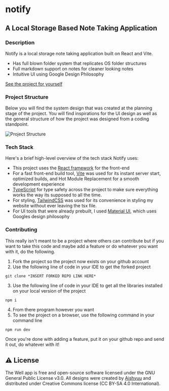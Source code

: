 # notify

## A Local Storage Based Note Taking Application

### Description

Notify is a local storage note taking application built on React and Vite.

* Has full blown folder system that replicates OS folder structures
* Full markdown support on notes for cleaner looking notes
* Intuitive UI using Google Design Philosophy

[See the project for yourself](https://notify-five.vercel.app/)

### Project Structure

Below you will find the system design that was created at the planning stage of the project. You will find inspirations for the UI design as well as the general structure of how the project was designed from a coding standpoint.

![Project Structure](https://media.discordapp.net/attachments/1067726477774295150/1096314353340383322/Untitled-2023-03-20-1715.png?width=1920&height=680)

### Tech Stack

Here's a brief high-level overview of the tech stack Notify uses:

* This project uses the [React framework]('https://react.dev/') for the front-end
* For a fast front-end build tool, [Vite]('https://vitejs.dev/') was used for its instant server start, optimized builds, and Hot Module Replacement for a smooth development experience
* [TypeScript]('https://www.typescriptlang.org/') for type safety across the project to make sure everything works the way its supposed to all the time.
* For styling, [TailwindCSS]('https://tailwindcss.com/') was used for its convenience in styling my website without ever leaving the tsx file.
* For UI tools that were already prebuilt, I used [Material UI]('https://mui.com/'), which uses Googles design philosophy

### Contributing

This really isn't meant to be a project where others can contribute but if you want to take this code and maybe add a feature or do whatever you want with it, do the following.

1. Fork the project so the project now exists on your github account
2. Use the following line of code in your IDE to get the forked project

```
git clone *INSERT FORKED REPO LINK HERE*
```

3. Use the following line of code in your IDE to get all the libraries installed on your local version of the project

```
npm i
```

4. From there program however you want
5. To see the project on a browser, use the following command in your command line

```
npm run dev
```

Once you're done with adding a feature, put it on your github repo and send it out, do whatever with it!

## ⚠️ License

The Well app is free and open-source software licensed under the GNU General Public License v3.0. All designs were created by [Aishyuu]('https://github.com/aishyuu') and distributed under Creative Commons license (CC BY-SA 4.0 International).
